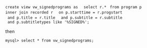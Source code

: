 `create view vw_signedprograms as  `
`select r.* `
`from program p `
`inner join recorded r `
` on p.starttime = r.progstart `
` and p.title = r.title `
` and p.subtitle = r.subtitle `
` and p.subtitletypes like '%SIGNED%';`

then

`mysql> select * from vw_signedprograms;`